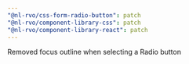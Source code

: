 ```yaml
---
"@nl-rvo/css-form-radio-button": patch
"@nl-rvo/component-library-css": patch
"@nl-rvo/component-library-react": patch
---
```


Removed focus outline when selecting a Radio button
